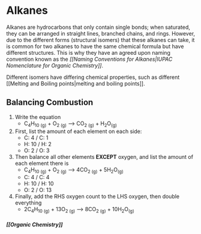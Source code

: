 # Alkanes
Alkanes are hydrocarbons that only contain single bonds; when saturated, they can be arranged in straight lines, branched chains, and rings. However, due to the different forms (structural isomers) that these alkanes can take, it is common for two alkanes to have the same chemical formula but have different structures. This is why they have an agreed upon naming convention known as the *[[Naming Conventions for Alkanes|IUPAC Nomenclature for Organic Chemistry]]*.

Different isomers have differing chemical properties, such as different [[Melting and Boiling points|melting and boiling points]].


## Balancing Combustion
1. Write the equation
	- C<sub>4</sub>H<sub>10 (g)</sub> + O<sub>2 (g)</sub> --> CO<sub>2 (g)</sub> + H<sub>2</sub>O<sub>(g)</sub>
2. First, list the amount of each element on each side:
	- C: 4 / C: 1
	- H: 10 / H: 2
	- O: 2 / O: 3
3. Then balance all other elements **EXCEPT** oxygen, and list the amount of  each element there is
	- C<sub>4</sub>H<sub>10 (g)</sub> + O<sub>2 (g)</sub> --> 4CO<sub>2 (g)</sub> + 5H<sub>2</sub>O<sub>(g)</sub>
	- C: 4 / C: 4
	- H: 10 /  H: 10
	- O: 2 / O: 13
4. Finally, add the RHS oxygen count to the LHS oxygen, then double everything
	- 2C<sub>4</sub>H<sub>10 (g)</sub> + 13O<sub>2 (g)</sub> --> 8CO<sub>2 (g)</sub> + 10H<sub>2</sub>O<sub>(g)</sub>

##### [[Organic Chemistry]]